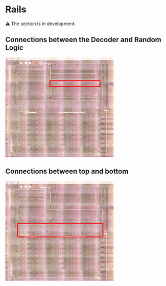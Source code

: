 # Rails

:warning: The section is in development.

## Connections between the Decoder and Random Logic

![locator_rails_decoder](/imgstore/locator_rails_decoder.png)

## Connections between top and bottom

![locator_rails](/imgstore/locator_rails.png)
